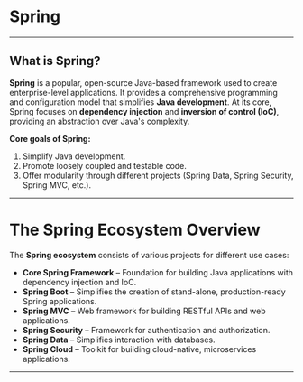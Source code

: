 # **Spring**

---

## **What is Spring?**
**Spring** is a popular, open-source Java-based framework used to create enterprise-level applications. It provides a comprehensive programming and configuration model that simplifies **Java development**. At its core, Spring focuses on **dependency injection** and **inversion of control (IoC)**, providing an abstraction over Java's complexity.

**Core goals of Spring:**
1. Simplify Java development.
2. Promote loosely coupled and testable code.
3. Offer modularity through different projects (Spring Data, Spring Security, Spring MVC, etc.).

---

# **The Spring Ecosystem Overview**
The **Spring ecosystem** consists of various projects for different use cases:

- **Core Spring Framework** – Foundation for building Java applications with dependency injection and IoC.
- **Spring Boot** – Simplifies the creation of stand-alone, production-ready Spring applications.
- **Spring MVC** – Web framework for building RESTful APIs and web applications.
- **Spring Security** – Framework for authentication and authorization.
- **Spring Data** – Simplifies interaction with databases.
- **Spring Cloud** – Toolkit for building cloud-native, microservices applications.

---